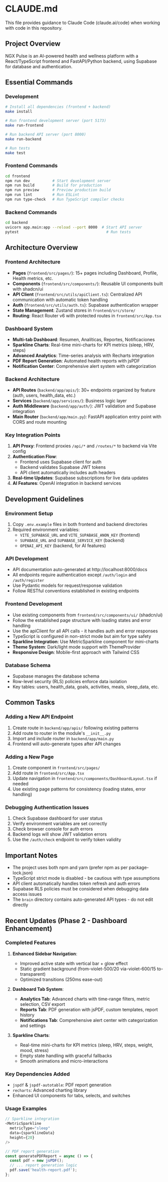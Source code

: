 # CLAUDE.md

This file provides guidance to Claude Code (claude.ai/code) when working with code in this repository.

## Project Overview

NGX Pulse is an AI-powered health and wellness platform with a React/TypeScript frontend and FastAPI/Python backend, using Supabase for database and authentication.

## Essential Commands

### Development
```bash
# Install all dependencies (frontend + backend)
make install

# Run frontend development server (port 5173)
make run-frontend

# Run backend API server (port 8000)
make run-backend

# Run tests
make test
```

### Frontend Commands
```bash
cd frontend
npm run dev          # Start development server
npm run build        # Build for production
npm run preview      # Preview production build
npm run lint         # Run ESLint
npm run type-check   # Run TypeScript compiler checks
```

### Backend Commands
```bash
cd backend
uvicorn app.main:app --reload --port 8000  # Start API server
pytest                                       # Run tests
```

## Architecture Overview

### Frontend Architecture
- **Pages** (`frontend/src/pages/`): 15+ pages including Dashboard, Profile, Health metrics, etc.
- **Components** (`frontend/src/components/`): Reusable UI components built with shadcn/ui
- **API Client** (`frontend/src/utils/apiClient.ts`): Centralized API communication with automatic token handling
- **Auth** (`frontend/src/utils/auth.ts`): Supabase authentication wrapper
- **State Management**: Zustand stores in `frontend/src/store/`
- **Routing**: React Router v6 with protected routes in `frontend/src/App.tsx`

### Dashboard System
- **Multi-tab Dashboard**: Resumen, Analíticas, Reportes, Notificaciones
- **Sparkline Charts**: Real-time mini-charts for KPI metrics (sleep, HRV, steps)
- **Advanced Analytics**: Time-series analysis with Recharts integration
- **PDF Report Generation**: Automated health reports with jsPDF
- **Notification Center**: Comprehensive alert system with categorization

### Backend Architecture
- **API Routes** (`backend/app/apis/`): 30+ endpoints organized by feature (auth, users, health_data, etc.)
- **Services** (`backend/app/services/`): Business logic layer
- **Auth Middleware** (`backend/app/auth/`): JWT validation and Supabase integration
- **Main Router** (`backend/app/main.py`): FastAPI application entry point with CORS and route mounting

### Key Integration Points
1. **API Proxy**: Frontend proxies `/api/*` and `/routes/*` to backend via Vite config
2. **Authentication Flow**: 
   - Frontend uses Supabase client for auth
   - Backend validates Supabase JWT tokens
   - API client automatically includes auth headers
3. **Real-time Updates**: Supabase subscriptions for live data updates
4. **AI Features**: OpenAI integration in backend services

## Development Guidelines

### Environment Setup
1. Copy `.env.example` files in both frontend and backend directories
2. Required environment variables:
   - `VITE_SUPABASE_URL` and `VITE_SUPABASE_ANON_KEY` (frontend)
   - `SUPABASE_URL` and `SUPABASE_SERVICE_KEY` (backend)
   - `OPENAI_API_KEY` (backend, for AI features)

### API Development
- API documentation auto-generated at http://localhost:8000/docs
- All endpoints require authentication except `/auth/login` and `/auth/register`
- Use Pydantic models for request/response validation
- Follow RESTful conventions established in existing endpoints

### Frontend Development
- Use existing components from `frontend/src/components/ui/` (shadcn/ui)
- Follow the established page structure with loading states and error handling
- Use the apiClient for all API calls - it handles auth and error responses
- TypeScript is configured in non-strict mode but aim for type safety
- **Sparkline Integration**: Use MetricSparkline component for mini-charts
- **Theme System**: Dark/light mode support with ThemeProvider
- **Responsive Design**: Mobile-first approach with Tailwind CSS

### Database Schema
- Supabase manages the database schema
- Row-level security (RLS) policies enforce data isolation
- Key tables: users, health_data, goals, activities, meals, sleep_data, etc.

## Common Tasks

### Adding a New API Endpoint
1. Create route in `backend/app/apis/` following existing patterns
2. Add route to router in the module's `__init__.py`
3. Import and include router in `backend/app/main.py`
4. Frontend will auto-generate types after API changes

### Adding a New Page
1. Create component in `frontend/src/pages/`
2. Add route in `frontend/src/App.tsx`
3. Update navigation in `frontend/src/components/DashboardLayout.tsx` if needed
4. Use existing page patterns for consistency (loading states, error handling)

### Debugging Authentication Issues
1. Check Supabase dashboard for user status
2. Verify environment variables are set correctly
3. Check browser console for auth errors
4. Backend logs will show JWT validation errors
5. Use the `/auth/check` endpoint to verify token validity

## Important Notes
- The project uses both npm and yarn (prefer npm as per package-lock.json)
- TypeScript strict mode is disabled - be cautious with type assumptions
- API client automatically handles token refresh and auth errors
- Supabase RLS policies must be considered when debugging data access issues
- The `brain` directory contains auto-generated API types - do not edit directly

## Recent Updates (Phase 2 - Dashboard Enhancement)

### Completed Features
1. **Enhanced Sidebar Navigation**:
   - Improved active state with vertical bar + glow effect
   - Static gradient background (from-violet-500/20 via-violet-600/15 to-transparent)
   - Optimized transitions (250ms ease-out)

2. **Dashboard Tab System**:
   - **Analytics Tab**: Advanced charts with time-range filters, metric selection, CSV export
   - **Reports Tab**: PDF generation with jsPDF, custom templates, report history
   - **Notifications Tab**: Comprehensive alert center with categorization and settings

3. **Sparkline Charts**:
   - Real-time mini-charts for KPI metrics (sleep, HRV, steps, weight, mood, stress)
   - Empty state handling with graceful fallbacks
   - Smooth animations and micro-interactions

### Key Dependencies Added
- `jspdf` & `jspdf-autotable`: PDF report generation
- `recharts`: Advanced charting library
- Enhanced UI components for tabs, selects, and switches

### Usage Examples
```typescript
// Sparkline integration
<MetricSparkline
  metricType="sleep"
  data={sparklineData}
  height={20}
/>

// PDF report generation
const generatePDFReport = async () => {
  const pdf = new jsPDF();
  // ... report generation logic
  pdf.save('health-report.pdf');
};
```
